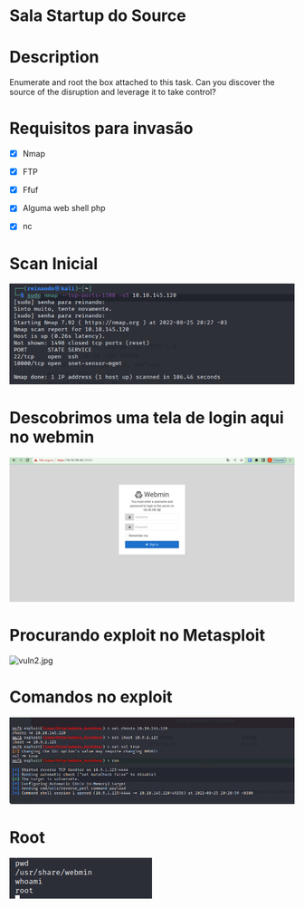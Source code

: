 # Sala Startup do Source



# Description

Enumerate and root the box attached to this task. Can you discover the source of the disruption and leverage it to take control?




# Requisitos para invasão
- [x] Nmap
- [x] FTP
- [x] Ffuf
- [x] Alguma web shell php
- [x] nc





# Scan Inicial 

![vuln2.jpg](img/scan.png)



# Descobrimos uma tela de login aqui no webmin
![vuln2.jpg](img/tela_de_login_webmin.png)


# Procurando exploit no Metasploit
![vuln2.jpg](img/search_weebmin.png)


# Comandos no exploit
![vuln2.jpg](img/comandos_msfconsole.png)

# Root
![vuln2.jpg](img/whoami2.png)